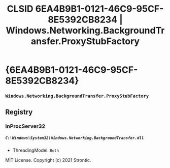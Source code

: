 ﻿---
title: "CLSID 6EA4B9B1-0121-46C9-95CF-8E5392CB8234 | Windows.Networking.BackgroundTransfer.ProxyStubFactory"
excerpt: What is COM-Object CLSID 6EA4B9B1-0121-46C9-95CF-8E5392CB8234?
---

# {6EA4B9B1-0121-46C9-95CF-8E5392CB8234}

### `Windows.Networking.BackgroundTransfer.ProxyStubFactory`

## Registry


### InProcServer32

##### `C:\Windows\System32\Windows.Networking.BackgroundTransfer.dll`
* ThreadingModel: `Both`

MIT License. Copyright (c) 2021 Strontic.


